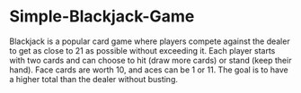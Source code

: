 # Simple-Blackjack-Game
Blackjack is a popular card game where players compete against the dealer to get as close to 21 as possible without exceeding it. Each player starts with two cards and can choose to hit (draw more cards) or stand (keep their hand). Face cards are worth 10, and aces can be 1 or 11. The goal is to have a higher total than the dealer without busting.

